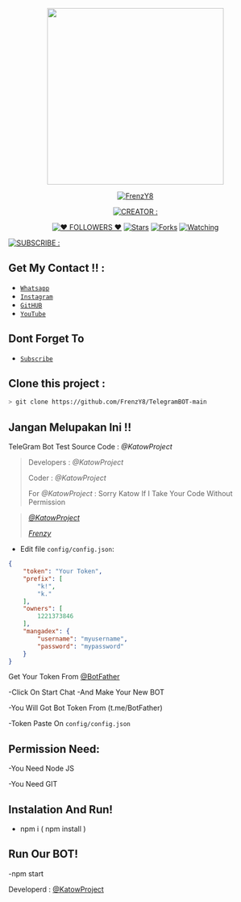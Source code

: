 </p>
<p align="center">
<img src="https://camo.githubusercontent.com/9c184e56a76795eaeb8e7584424520de07a9aa4db57323f626ef9ff7730f62b9/68747470733a2f2f6d656469612e67697068792e636f6d2f6d656469612f34644d3155373661415133646245366263332f67697068792e676966" width="350" height="350"/>
</p>
<p align="center">
<a href="#"><img title="FrenzY8" src="https://img.shields.io/badge/🏷 FrenzY8 MODS 🏷-blue?colorA=%000000&colorB=%ffffff&style=for-the-badge"></a>
</a>
<p align="center">
<a href="https://github.com/FrenzY8"><img title="CREATOR :" src="https://img.shields.io/badge/DEVELOPER : -FrenzY8-blue.svg?style=for-the-badge&logo=github"></a>
<p align="center">
</p>
<p align="center">
<a href="https://instagram.com/kenajaga.exe/followers"><img title="❤ FOLLOWERS ❤" src="https://img.shields.io/github/followers/mhankbarbar?color=yellow&style=flat-square"></a>
<a href="https://github.com/MhankBarBar/whatsapp-bot/stargazers/"><img title="Stars" src="https://img.shields.io/github/stars/bennyganteng/bennybotwa?color=red&style=flat-square"></a>
<a href="https://github.com/MhankBarBar/whatsapp-bot/network/members"><img title="Forks" src="https://img.shields.io/github/forks/FrenzY8/iFrenzY-X-BENNY?color=red&style=flat-square"></a>
<a href="https://github.com/MhankBarBar/whatsapp-bot"><img title="Watching" src="https://img.shields.io/github/watchers/mhankbarbar/whatsapp-bot?label=Watchers&color=blue&style=flat-square"></a>
</p>
<a href="https://youtube.com/channel/UCIj7_3jRVSHyryZXpox4uqw"><img title="SUBSCRIBE :" src="https://img.shields.io/badge/SUBSCRIBE : -FrenzY8-yellow.svg?style=for-the-badge&logo=github"></a>


## Get My Contact !! :

* [`Whatsapp`](wa.me/6285283200715)
* [`Instagram`](https://instagram.com/kenajaga.exe)
* [`GitHUB`](https://github.com/FrenzY8)
* [`YouTube`](https://youtube.com/c/FrenzY8)

## Dont Forget To

* [`Subscribe`](https://youtube.com/c/FrenzY8)

## Clone this project :

```bash
> git clone https://github.com/FrenzY8/TelegramBOT-main
```

## Jangan Melupakan Ini !!

TeleGram Bot Test Source Code : *@KatowProject* 

> Developers : *@KatowProject*
> 
> Coder : *@KatowProject*
> 
> For *@KatowProject* : Sorry Katow If I Take Your Code Without Permission

> [ *@KatowProject* ](github.com/KatowProject)
> 
> [ *Frenzy* ](github.com/FrenzY8)

- Edit file `config/config.json`:

```json
{
    "token": "Your Token",
    "prefix": [
        "k!",
        "k."
    ],
    "owners": [
        1221373846
    ],
    "mangadex": {
        "username": "myusername",
        "password": "mypassword"
    }
}
```

Get Your Token From [ @BotFather ](t.me/BotFather)

-Click On Start Chat
-And Make Your New BOT

-You Will Got Bot Token From (t.me/BotFather)

-Token Paste On `config/config.json`

## Permission Need:

-You Need Node JS

-You Need GIT

## Instalation And Run!
- npm i ( npm install )

## Run Our BOT!
-npm start

Developerd : [ @KatowProject ](github.com/KatowProject)
